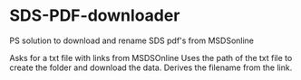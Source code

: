 # SDS-PDF-downloader
PS solution to download and rename SDS pdf's from MSDSonline

Asks for a txt file with links from MSDSOnline
Uses the path of the txt file to create the folder and download the data.
Derives the filename from the link.
